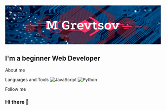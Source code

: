 [![Header](https://github.com/matveygrevtsov/matveygrevtsov/blob/main/assets/header.png)](https://www.instagram.com/matveygrevtsov/)

## I'm a beginner Web Developer

About me

Languages and Tools
![JavaScript](https://img.shields.io/badge/-JavaScript-090909?style=for-the-badge&logo=JavaScript&logoColor=E9D54D)
![Python](https://img.shields.io/badge/-Python-090909?style=for-the-badge&logo=Python&logoColor=6296CC)


Follow me
### Hi there 👋

<!--
**matveygrevtsov/matveygrevtsov** is a ✨ _special_ ✨ repository because its `README.md` (this file) appears on your GitHub profile.

Here are some ideas to get you started:

- 🔭 I’m currently working on ...
- 🌱 I’m currently learning ...
- 👯 I’m looking to collaborate on ...
- 🤔 I’m looking for help with ...
- 💬 Ask me about ...
- 📫 How to reach me: ...
- 😄 Pronouns: ...
- ⚡ Fun fact: ...
-->
